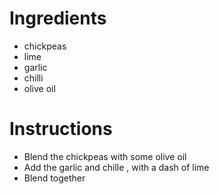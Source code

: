 # Ingredients

- chickpeas
- lime
- garlic
- chilli    
- olive oil


# Instructions
- Blend the chickpeas with some olive oil
- Add the garlic  and chille , with a dash of lime
- Blend together